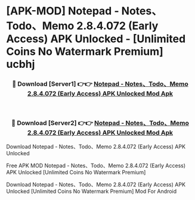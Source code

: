# [APK-MOD] Notepad - Notes、Todo、Memo 2.8.4.072 (Early Access) APK Unlocked - [Unlimited Coins No Watermark Premium] ucbhj



<div align="center">
<h3>🔴 Download [Server1] 👉👉 <a href="https://momento.my/?title=Notepad_-_Notes、Todo、Memo_2.8.4.072_(Early_Access)_APK_Unlocked">Notepad - Notes、Todo、Memo 2.8.4.072 (Early Access) APK Unlocked Mod Apk</a></h3><br>

<h3>🔴 Download [Server2] 👉👉 <a href="https://momento.my/?title=Notepad_-_Notes、Todo、Memo_2.8.4.072_(Early_Access)_APK_Unlocked">Notepad - Notes、Todo、Memo 2.8.4.072 (Early Access) APK Unlocked Mod Apk</a></h3>
</div>



Download Notepad - Notes、Todo、Memo 2.8.4.072 (Early Access) APK Unlocked 

Free APK MOD Notepad - Notes、Todo、Memo 2.8.4.072 (Early Access) APK Unlocked [Unlimited Coins No Watermark Premium]

Download Notepad - Notes、Todo、Memo 2.8.4.072 (Early Access) APK Unlocked [Unlimited Coins No Watermark Premium] Mod For Android
